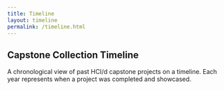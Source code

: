 ```yaml
---
title: Timeline
layout: timeline
permalink: /timeline.html
---
```


## Capstone Collection Timeline

 A chronological view of past HCI/d capstone projects on a timeline. Each year represents when a project was completed and showcased.
